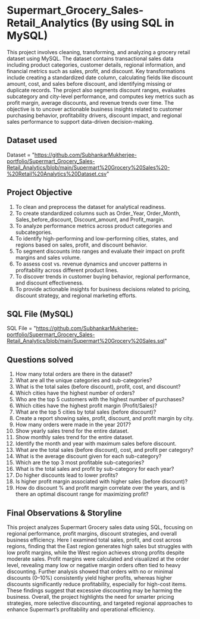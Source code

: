 # Supermart_Grocery_Sales-Retail_Analytics (By using SQL in MySQL)
This project involves cleaning, transforming, and analyzing a grocery retail dataset using MySQL. The dataset contains transactional sales data including product categories, customer details, regional information, and financial metrics such as sales, profit, and discount. Key transformations include creating a standardized date column, calculating fields like discount amount, cost, and sales before discount, and identifying missing or duplicate records. The project also segments discount ranges, evaluates subcategory and city-level performance, and computes key metrics such as profit margin, average discounts, and revenue trends over time. The objective is to uncover actionable business insights related to customer purchasing behavior, profitability drivers, discount impact, and regional sales performance to support data-driven decision-making.

## Dataset used
Dataset = "https://github.com/SubhankarMukherjee-portfolio/Supermart_Grocery_Sales-Retail_Analytics/blob/main/Supermart%20Grocery%20Sales%20-%20Retail%20Analytics%20Dataset.csv"

## Project Objective
1) To clean and preprocess the dataset for analytical readiness.
2) To create standardized columns such as Order_Year, Order_Month, Sales_before_discount, Discount_amount, and Profit_margin.
3) To analyze performance metrics across product categories and subcategories.
4) To identify high-performing and low-performing cities, states, and regions based on sales, profit, and discount behavior.
5) To segment discounts into ranges and evaluate their impact on profit margins and sales volume.
6) To assess cost vs. revenue dynamics and uncover patterns in profitability across different product lines.
7) To discover trends in customer buying behavior, regional performance, and discount effectiveness.
8) To provide actionable insights for business decisions related to pricing, discount strategy, and regional marketing efforts.

## SQL File (MySQL)
SQL File = "https://github.com/SubhankarMukherjee-portfolio/Supermart_Grocery_Sales-Retail_Analytics/blob/main/Supermart%20Grocery%20Sales.sql"

## Questions solved
1) How many total orders are there in the dataset?
2) What are all the unique categories and sub-categories?
3) What is the total sales (before discount), profit, cost, and discount?
4) Which cities have the highest number of orders?
5) Who are the top 5 customers with the highest number of purchases?
6) Which cities have the highest profit margin (Profit/Sales)?
7) What are the top 5 cities by total sales (before discount)?
8) Create a report showing sales, profit, discount, and profit margin by city.
9) How many orders were made in the year 2017?
10) Show yearly sales trend for the entire dataset.
11) Show monthly sales trend for the entire dataset.
12) Identify the month and year with maximum sales before discount.
13) What are the total sales (before discount), cost, and profit per category?
14) What is the average discount given for each sub-category?
15) Which are the top 3 most profitable sub-categories?
16) What is the total sales and profit by sub-category for each year?
17) Do higher discounts lead to lower profits?
18) Is higher profit margin associated with higher sales (before discount)?
19) How do discount % and profit margin correlate over the years, and is there an optimal discount range for maximizing profit?


## Final Observations & Storyline
This project analyzes Supermart Grocery sales data using SQL, focusing on regional performance, profit margins, discount strategies, and overall business efficiency. Here I examined total sales, profit, and cost across regions, finding that the East region generates high sales but struggles with low profit margins, while the West region achieves strong profits despite moderate sales. Profit margins were calculated and visualized at the order level, revealing many low or negative margin orders often tied to heavy discounting. Further analysis showed that orders with no or minimal discounts (0–10%) consistently yield higher profits, whereas higher discounts significantly reduce profitability, especially for high-cost items. These findings suggest that excessive discounting may be harming the business. Overall, the project highlights the need for smarter pricing strategies, more selective discounting, and targeted regional approaches to enhance Supermart’s profitability and operational efficiency.
